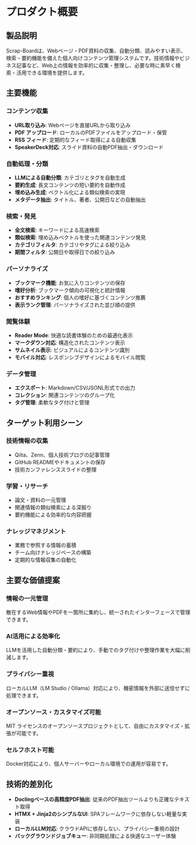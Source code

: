 # プロダクト概要

## 製品説明

Scrap-Boardは、Webページ・PDF資料の収集、自動分類、読みやすい表示、検索・要約機能を備えた個人向けコンテンツ管理システムです。技術情報やビジネス記事など、Web上の情報を効率的に収集・整理し、必要な時に素早く検索・活用できる環境を提供します。

## 主要機能

### コンテンツ収集
- **URL取り込み**: Webページを直接URLから取り込み
- **PDF アップロード**: ローカルのPDFファイルをアップロード・保管
- **RSS フィード**: 定期的なフィード取得による自動収集
- **SpeakerDeck対応**: スライド資料の自動PDF抽出・ダウンロード

### 自動処理・分類
- **LLMによる自動分類**: カテゴリとタグを自動生成
- **要約生成**: 長文コンテンツの短い要約を自動作成
- **埋め込み生成**: ベクトル化による類似検索の実現
- **メタデータ抽出**: タイトル、著者、公開日などの自動抽出

### 検索・発見
- **全文検索**: キーワードによる高速検索
- **類似検索**: 埋め込みベクトルを使った関連コンテンツ発見
- **カテゴリフィルタ**: カテゴリやタグによる絞り込み
- **期間フィルタ**: 公開日や取得日での絞り込み

### パーソナライズ
- **ブックマーク機能**: お気に入りコンテンツの保存
- **嗜好分析**: ブックマーク傾向の可視化と統計情報
- **おすすめランキング**: 個人の嗜好に基づくコンテンツ推薦
- **表示ランク管理**: パーソナライズされた並び順の提供

### 閲覧体験
- **Reader Mode**: 快適な読書体験のための最適化表示
- **マークダウン対応**: 構造化されたコンテンツ表示
- **サムネイル表示**: ビジュアルによるコンテンツ識別
- **モバイル対応**: レスポンシブデザインによるモバイル閲覧

### データ管理
- **エクスポート**: Markdown/CSV/JSONL形式での出力
- **コレクション**: 関連コンテンツのグループ化
- **タグ管理**: 柔軟なタグ付けと管理

## ターゲット利用シーン

### 技術情報の収集
- Qiita、Zenn、個人技術ブログの記事管理
- GitHub READMEやドキュメントの保存
- 技術カンファレンススライドの整理

### 学習・リサーチ
- 論文・資料の一元管理
- 関連情報の類似検索による深掘り
- 要約機能による効率的な内容把握

### ナレッジマネジメント
- 業務で参照する情報の蓄積
- チーム向けナレッジベースの構築
- 定期的な情報収集の自動化

## 主要な価値提案

### 情報の一元管理
散在するWeb情報やPDFを一箇所に集約し、統一されたインターフェースで管理できます。

### AI活用による効率化
LLMを活用した自動分類・要約により、手動でのタグ付けや整理作業を大幅に削減します。

### プライバシー重視
ローカルLLM（LM Studio / Ollama）対応により、機密情報を外部に送信せずに処理できます。

### オープンソース・カスタマイズ可能
MIT ライセンスのオープンソースプロジェクトとして、自由にカスタマイズ・拡張が可能です。

### セルフホスト可能
Docker対応により、個人サーバーやローカル環境での運用が容易です。

## 技術的差別化

- **Doclingベースの高精度PDF抽出**: 従来のPDF抽出ツールよりも正確なテキスト取得
- **HTMX + Jinja2のシンプルなUI**: SPAフレームワークに依存しない軽量な実装
- **ローカルLLM対応**: クラウドAPIに依存しない、プライバシー重視の設計
- **バックグラウンドジョブキュー**: 非同期処理による快適なユーザー体験
